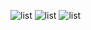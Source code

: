 ![list](https://github.com/garinghu/myblog/raw/master/gif/old-healperlist.gif)
![list](https://github.com/garinghu/myblog/raw/master/images/old-healper健康管理.gif)
![list](https://github.com/garinghu/myblog/raw/master/images/old-healper提醒.gif)
